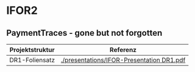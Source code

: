 # IFOR2
## PaymentTraces - gone but not forgotten
| Projektstruktur | Referenz |
| --- | --- |
| DR1-Foliensatz | [./presentations/IFOR-Presentation DR1.pdf](./presentations/IFOR-Presentation%20DR1.pdf) |
